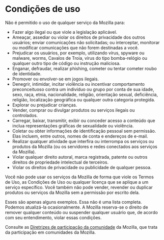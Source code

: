 # Condições de uso

Não é permitido o uso de qualquer serviço da Mozilla para:

* Fazer algo ilegal ou que viole a legislação aplicável.
* Ameaçar, assediar ou violar os direitos de privacidade dos outros usuários; enviar comunicações não solicitadas; ou interceptar, monitorar ou modificar comunicações que não forem destinadas a você.
* Prejudicar os usuários, por exemplo, utilizando vírus, spyware ou malware, worms, Cavalos de Troia, vírus do tipo bomba-relógio ou qualquer outro tipo de código ou instrução maliciosa.
* Enganar, defraudar, realizar phishing, cometer ou tentar cometer roubo de identidade.
* Promover ou envolver-se em jogos ilegais.
* Denegrir, intimidar, incitar violência ou incentivar comportamento preconceituoso contra um indivíduo ou grupo por conta de sua idade, sexo, raça, etnia, nacionalidade, religião, orientação sexual, deficiência, religião, localização geográfica ou qualquer outra categoria protegida.
* Explorar ou prejudicar crianças.
* Vender, comprar ou divulgar produtos ou serviços ilegais ou controlados.
* Carregar, baixar, transmitir, exibir ou conceder acesso a conteúdo que inclua representações gráficas de sexualidade ou violência.
* Coletar ou obter informações de identificação pessoal sem permissão. Elas incluem, entre outros, nomes de conta e endereços de e-mail.
* Realizar qualquer atividade que interfira ou interrompa os serviços ou produtos da Mozilla (ou os servidores e redes conectados aos serviços da Mozilla).
* Violar qualquer direito autoral, marca registrada, patente ou outros direitos de propriedade intelectual de terceiros.
* Violar os direitos de privacidade ou publicidade de qualquer pessoa.

Você não pode usar os serviços da Mozilla de forma que viole os Termos de Uso, as Condições de Uso ou qualquer licença que se aplique a um serviço específico. Você também não pode vender, revender ou duplicar produtos ou serviços da Mozilla sem a permissão por escrito dela.

Esses são apenas alguns exemplos. Essa não é uma lista completa. Podemos atualizá-la ocasionalmente. A Mozilla reserva-se o direito de remover qualquer conteúdo ou suspender qualquer usuário que, de acordo com seu entendimento, violar essas condições.

Consulte as [Diretrizes de participação da comunidade](https://www.mozilla.org/about/governance/policies/participation/) da Mozilla, que trata da participação em comunidades da Mozilla.

